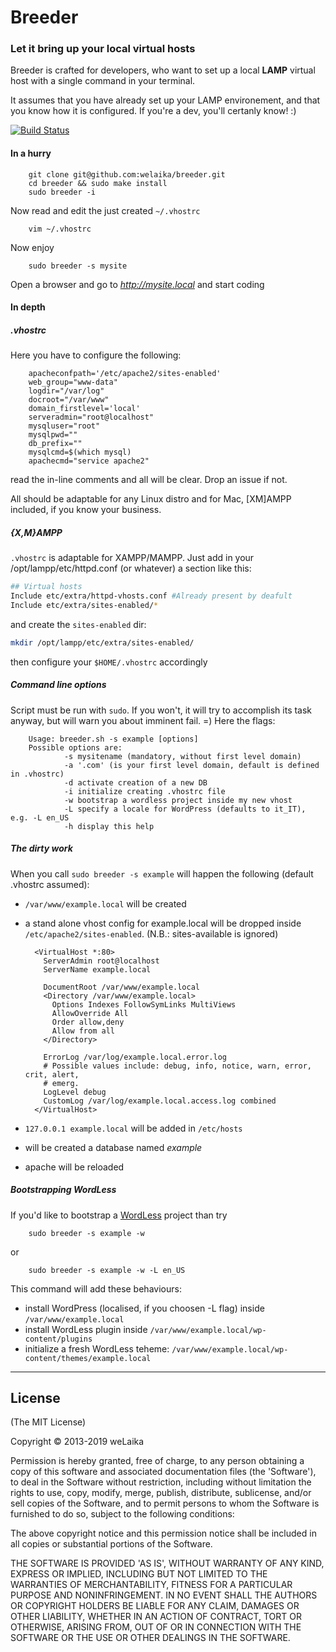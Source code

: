 # Breeder

### Let it bring up your local virtual hosts

Breeder is crafted for developers, who want to set up a local **LAMP** virtual
host with a single command in your terminal.

It assumes that you have already set up your LAMP environement, and that you
know how it is configured. If you're a dev, you'll certanly know! :)

[![Build Status](https://travis-ci.org/welaika/breeder.png?branch=master)](https://travis-ci.org/welaika/breeder)

#### In a hurry

		git clone git@github.com:welaika/breeder.git
		cd breeder && sudo make install
		sudo breeder -i

Now read and edit the just created `~/.vhostrc`

		vim ~/.vhostrc

Now enjoy

		sudo breeder -s mysite

Open a browser and go to *http://mysite.local* and start coding

#### In depth

##### .vhostrc

Here you have to configure the following:

		apacheconfpath='/etc/apache2/sites-enabled'
		web_group="www-data"
		logdir="/var/log"
		docroot="/var/www"
		domain_firstlevel='local'
		serveradmin="root@localhost"
		mysqluser="root"
		mysqlpwd=""
		db_prefix=""
		mysqlcmd=$(which mysql)
		apachecmd="service apache2"

read the in-line comments and all will be clear. Drop an issue if not.

All should be adaptable for any Linux distro and for Mac, [XM]AMPP included,
if you know your business.

##### {X,M}AMPP

`.vhostrc` is adaptable for XAMPP/MAMPP. Just add in your /opt/lampp/etc/httpd.conf
(or whatever) a section like this:

```bash
## Virtual hosts
Include etc/extra/httpd-vhosts.conf #Already present by deafult
Include etc/extra/sites-enabled/*
```

and create the `sites-enabled` dir:

```bash
mkdir /opt/lampp/etc/extra/sites-enabled/
```

then configure your `$HOME/.vhostrc` accordingly

##### Command line options

Script must be run with `sudo`. If you won't, it will try to accomplish
its task anyway, but will warn you about imminent fail. =)
Here the flags:

		Usage: breeder.sh -s example [options]
		Possible options are:
				-s mysitename (mandatory, without first level domain)
				-a '.com' (is your first level domain, default is defined in .vhostrc)
				-d activate creation of a new DB
				-i initialize creating .vhostrc file
				-w bootstrap a wordless project inside my new vhost
				-L specify a locale for WordPress (defaults to it_IT), e.g. -L en_US
				-h display this help

##### The dirty work

When you call `sudo breeder -s example` will happen the following
(default .vhostrc assumed):

* `/var/www/example.local` will be created
* a stand alone vhost config for example.local will be dropped inside
`/etc/apache2/sites-enabled`. (N.B.: sites-available is ignored)

		<VirtualHost *:80>
		  ServerAdmin root@localhost
		  ServerName example.local

		  DocumentRoot /var/www/example.local
		  <Directory /var/www/example.local>
		    Options Indexes FollowSymLinks MultiViews
		    AllowOverride All
		    Order allow,deny
		    Allow from all
		  </Directory>

		  ErrorLog /var/log/example.local.error.log
		  # Possible values include: debug, info, notice, warn, error, crit, alert,
		  # emerg.
		  LogLevel debug
		  CustomLog /var/log/example.local.access.log combined
		</VirtualHost>

* `127.0.0.1 example.local` will be added in `/etc/hosts`
* will be created a database named *example*
* apache will be reloaded

##### Bootstrapping WordLess

If you'd like to bootstrap a [WordLess](http://welaika.github.com/wordless) project
than try

		sudo breeder -s example -w

or

		sudo breeder -s example -w -L en_US

This command will add these behaviours:

* install WordPress (localised, if you choosen -L flag) inside `/var/www/example.local`
* install WordLess plugin inside `/var/www/example.local/wp-content/plugins`
* initialize a fresh WordLess teheme: `/var/www/example.local/wp-content/themes/example.local`

______

## License

(The MIT License)

Copyright © 2013-2019 weLaika

Permission is hereby granted, free of charge, to any person obtaining a copy of this software and associated documentation files (the 'Software'), to deal in the Software without restriction, including without limitation the rights to use, copy, modify, merge, publish, distribute, sublicense, and/or sell copies of the Software, and to permit persons to whom the Software is furnished to do so, subject to the following conditions:

The above copyright notice and this permission notice shall be included in all copies or substantial portions of the Software.

THE SOFTWARE IS PROVIDED 'AS IS', WITHOUT WARRANTY OF ANY KIND, EXPRESS OR IMPLIED, INCLUDING BUT NOT LIMITED TO THE WARRANTIES OF MERCHANTABILITY, FITNESS FOR A PARTICULAR PURPOSE AND NONINFRINGEMENT. IN NO EVENT SHALL THE AUTHORS OR COPYRIGHT HOLDERS BE LIABLE FOR ANY CLAIM, DAMAGES OR OTHER LIABILITY, WHETHER IN AN ACTION OF CONTRACT, TORT OR OTHERWISE, ARISING FROM, OUT OF OR IN CONNECTION WITH THE SOFTWARE OR THE USE OR OTHER DEALINGS IN THE SOFTWARE.
